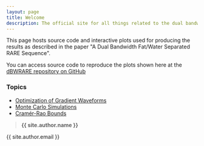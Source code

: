 ```yaml
---
layout: page
title: Welcome
description: The official site for all things related to the dual bandwidth RARE sequence
---
```


This page hosts source code and interactive plots used for producing the results as described in the paper "A Dual Bandwidth Fat/Water Separated RARE Sequence".

You can access source code to reproduce the plots shown here at the [dBWRARE repository on GitHub](https://github.com/henricryden/dbwRARE)

### Topics
- [Optimization of Gradient Waveforms](pages/waveform)
- [Monte Carlo Simulations](pages/montecarlo)
- [Cramér-Rao Bounds](pages/crb)

> **{{ site.author.name }}**
>
{{ site.author.email }}
